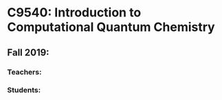 # C9540: Introduction to Computational Quantum Chemistry

## Fall 2019:

### Teachers:

### Students:
